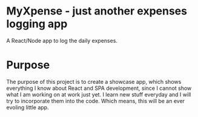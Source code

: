 # MyXpense - just another expenses logging app 
A React/Node app to log the daily expenses.

# Purpose
The purpose of this project is to create a showcase app, which shows everything I know about React and SPA development, since I cannot show what I am working on at work just yet. I learn new stuff everyday and I will try to incorporate them into the code. Which means, this will be an ever evoling little app. 
